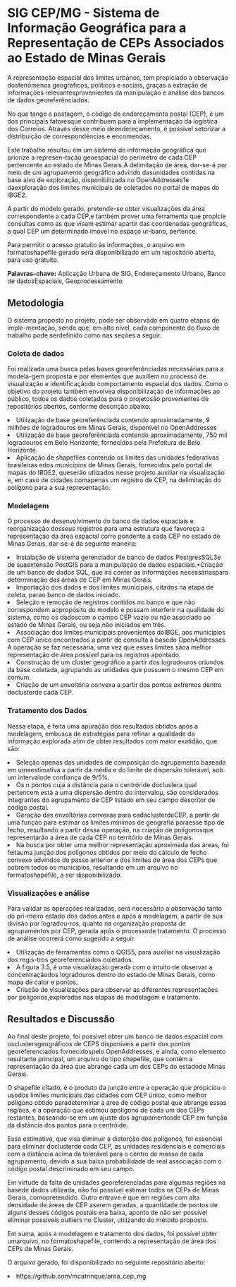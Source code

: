 # SIG CEP/MG - Sistema de Informação Geográfica para a Representação de CEPs Associados ao Estado de Minas Gerais

<p> A representação espacial dos limites urbanos, tem propiciado a observação dosfenômenos geogŕaficos, políticos e sociais, graças a extração de informações relevantesprovenientes da manipulação e análise dos bancos de dados georeferênciados. </p>

<p> No que tange a postagem, o código de endereçamento postal (CEP), é um dos principais fatoresque contribuem para a implementação da logística dos Correios. Através desse meio deendereçamento, é possivel setorizar a distribuição de correspondências e encomendas. </p>

<p> Este trabalho resultou em um sistema de informação geográfica que priorize a represen-tação geoespacial do perímetro de cada CEP pertencente ao estado de Minas Gerais.A delimitação de área, dar-se-á por meio de um agrupamento geográfico advindo dasunidades contidas na base alvo de exploração, disponibilizada no OpenAddresses1e daexploração dos limites municipais de coletados no portal de mapas do IBGE2. </p>

<p> A partir do modelo gerado, pretende-se obter visualizações da área correspondente a cada CEP,e também prover uma ferramenta que propicie consultas como as que visam estimar apartir das coordenadas geográficas, a qual CEP um determinado imóvel no espaço ur-bano, pertence. </p>

<p> Para permitir o acesso gratuito às informações, o arquivo em formatoshapefile gerado será disponibilizado em um repositório aberto, para uso gratuito. </p>
  
**Palavras-chave:** Aplicação Urbana de SIG, Endereçamento Urbano, Banco de dadosEspaciais, Geoprocessamento
  
  ## Metodologia
  O sistema proposto no projeto, pode ser observado em quatro etapas de imple-mentação, sendo que, em alto nível, cada componente do fluxo de trabalho pode serdefinido como nas seções a seguir.
  
 ### Coleta de dados
Foi realizada uma busca pelas bases georeferênciadas necessárias para a modela-gem proposta e por elementos que auxiliem no processo de visualização e identificaçãodo comportamento espacial dos dados. Como o objetivo do projeto também envolvea disponibilização de informações ao público, todos os dados coletados para o projetosão provenientes de repositórios abertos, conforme descrição abaixo: 
 <li> Utilização de base georeferênciada contendo aproximadamente, 9 milhões de logradouros em Minas Gerais, disponível no OpenAddresses </li>
 <li> Utilização de base georeferênciada contendo aproximadamente, 750 mil logradouros em Belo Horizonte, fornecidos pela Prefeitura de Belo Horizonte. </li>
 <li> Aplicação de shapefiles contendo os limites das unidades federativas brasileiras edos municípios de Minas Gerais, fornecidos pelo portal de mapas do IBGE2, queserão utlizados nesse projeto auxiliar na visualização e, em caso de cidades comapenas um registro de CEP, na delimitação do polígono para a sua representação. </li>
 
 ### Modelagem
O processo de desenvolvimento do banco de dados espaciais e reorganização dosseus registros para uma estrutura que favoreça a representação da área espacial corre pondente a cada CEP no estado de Minas Gerais, dar-se-á da seguinte maneira: 
<li> Instalação de sistema gerenciador de banco de dados PostgresSQL3e de suaextensão PostGIS para a manipulação de dados espaciais.•Criação de um banco de dados SQL, que irá conter as informações necessáriaspara determinação das áreas de CEP em Minas Gerais. </li>
<li> Importação dos dados e dos limites municipais, citados na etapa de coleta, parao banco de dados iniciado. </li>
<li> Seleção e remoção de registros contidos no banco e que não correspondem aopropósito do modelo e possam interferir na qualidade do sistema, como os dadoscom o campo CEP vazio ou não associado ao estado de Minas Gerais, ou seja,não iniciados em três. </li>
<li> Associação dos limites municipais provenientes doIBGE, aos municipios com CEP único encontrados a partir de consulta à basedo OpenAddresses. A operação se faz necessária, uma vez que esses limites sãoa melhor representação de área possível para os registros apontado. </li>
<li> Construção de um cluster geográfico a partir dos logradouros oriundos da base coletada, agrupando as unidades que possuem o mesmo CEP em comum. </li>
<li> Criação de um envoltória convexa a partir dos pontos extremos dentro doclusterde cada CEP. </li>

### Tratamento dos Dados
Nessa etapa, é feita uma apuração dos resultados obtidos após a modelagem, embusca de estratégias para refinar a qualidade da informação explorada afim de obter resultados com maior exatidão, que são: 
<li> Seleção apenas das unidades de composição do agrupamento baseada em umaestimativa a partir da média e do limite de dispersão tolerável, sob um intervalode confiança de 9/5%. </li>
<li> Os n pontos cuja a distância para o centróride doclustera qual pertencem está a uma dispersão dentro do intervaloμ, são considerados integrantes do agrupamento de CEP listado em seu campo descritor de código postal. </li>
<li> Geração das envoltórias convexas para cadaclusterdeCEP, a partir de uma função para estimar os limites mínimos de geografia paraesse tipo de fecho, resultando a partir dessa operação, na criação de polígonosque representarão a área de cada CEP no território de Minas Gerais. </li>
<li> Na busca por obter uma melhor representação aproximada das áreas, foi feitauma junção dos polígonos obtidos por meio do cálculo de fecho convexo advindos do passo anterior e dos limites de área dos CEPs que cobrem todos os municípios, resultando em um arquivo no formatoshapefile, a ser disponibilizado. </li>

### Visualizações e análise
Para validar as operações realizadas, será necessário a observação tanto do pri-meiro estado dos dados antes e após a modelagem, a partir de sua divisão por logradou-ros, quanto na organização proposta de agrupamentos por CEP, gerada após o processode tratamento. O processo de análise ocorrerá como sugerido a seguir:
<li> Utilização de ferramentas como o QGIS5, para auxiliar na visualização dos regis-tros georeferenciados coletados. </li>
<li> A figura 3.5, é uma visualização gerada com o intuito de observar a concentraçãodos logradouros dentro do estado de Minas Gerais, como mapa de calor e pontos. </li>
<li> Criação de visualizações para observar as diferentes representações por polígonos,exploradas nas etapas de modelagem e tratamento. </li>

## Resultados e Discussão
<p> Ao final deste projeto, foi possível obter um banco de dados espacial com osclustersgeográficos de CEPS disponíveis a partir dos pontos georeferenciados fornecidospelo OpenAddresses, e ainda, como elemento resultante principal, um arquivo do tipo shapefile, que contém a representação da área que abrange cada um dos CEPs do estadode Minas Gerais. </p>
<p> O shapefile citado, é o produto da junção entre a operação que propiciou o usodos limites municipais das cidades com CEP único, como melhor polígono obtido paradeterminar a área de código postal que abrange essas regiões, e a operação que estimou apolígono de cada um dos CEPs restantes, baseando-se em um ajuste dos agrupamentosde CEP em função da distância dos pontos para o centróide. </p>
<p> Essa estimativa, que visa diminuir a distorção dos polígonos, foi essencial para eliminar doclusterde cada CEP, as unidades residenciais e comerciais com a distância acima da tolerável para o centro de massa de cada agrupamento, devido a sua baixa probabilidade de real associação com o código postal descriminado em seu campo. </p>
<p> Em virtude da falta de unidades georeferenciadas para algumas regiões na basede dados utilizada, não foi possível estimar todos os CEPs de Minas Gerais, comopretendido. Outro entrave é que em regiões com alta densidade de áreas de CEP aserem geradas, a quantidade de pontos de alguns desses códigos postais era baixa, aponto de não ser possível eliminar possíveis outliers no Cluster, utilizando do método proposto. </p>
<p> Em suma, após a modelagem e tratamento dos dados, foi possível obter umarquivo, no formatoshapefile, contendo a representação de área dos CEPs de Minas Gerais. </p>
 <p> O arquivo gerado, foi disponibilizado no seguinte repositório aberto: </p>
 <li> https://github.com/mcatrinque/area_cep_mg </li>
